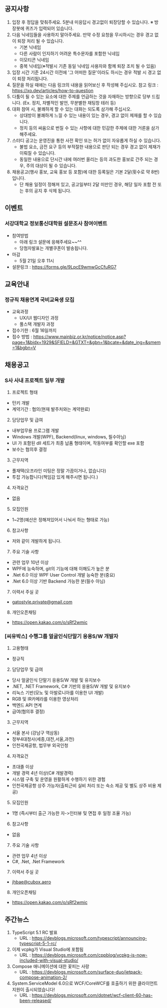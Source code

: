## 공지사항

1) 입장 후 정답을 맞춰주세요. 5분내 미응답시 경고없이 퇴장당할 수 있습니다. 
   ※ 방장봇에 퀴즈가 입력되어 있습니다.
2) 다음 닉네임들을 사용하지 말아주세요. 만약 수정 요청을 무시하시는 경우 경고 없이 퇴장 처리 될 수 있습니다.
   * 기본 닉네임
   * 다른 사람이 인지하기 어려운 특수문자를 포함한 닉네임
   * 이모티콘 닉네임
   * 중복 닉네임(※적발시 기존 동일 닉네임 사용자와 함께 퇴장 조치 될 수 있음)
3) 입장 시간 기준 24시간 이전에 '그 어떠한 질문'이라도 하시는 경우 적발 시 경고 없이 퇴장 처리됩니다.
4) 질문을 하실 때에는 다음 링크의 내용을 읽어보신 후 작성해 주십시오.
   참고 링크 : https://xo.dev/articles/how-to-question
5) 다툼이 될 수 있는 요소에 대한 주제를 언급하는 것을 자재하는 방향으로 당부 드립니다.
   (Ex. 정치, 차별적인 발언, 무분별한 채팅창 테러 등)
6) 대화 참여 시, 불쾌하게 할 수 있는 대화는 되도록 삼가해 주십시오.
   * 상대방이 불쾌하게 느낄 수 있는 내용이 있는 경우, 경고 없이 제재를 할 수 있습니다.
   * 정치 등의 싸움으로 번질 수 있는 사항에 대한 민감한 주제에 대한 거론을 삼가해주세요.
7) 스터디 공고는 운영진을 통한 사전 확인 또는 허가 없이 자유롭게 하실 수 있습니다.
   * 불법 요소, 금전 요구 등의 부적절한 내용으로 판단 되는 경우 경고 없이 제재가 이뤄질 수 있습니다.
   * 동일한 내용으로 단시간 내에 여러번 올리는 등의 과도한 홍보로 간주 되는 경우, 주의 대상이 될 수 있습니다.
8) 채용공고(행사 홍보, 교육 홍보 등 포함)에 대한 등록일은 기본 2달(횟수로 약 8번)입니다.
   * 단 채용 일정이 정해져 있고, 공고일부터 2달 미만인 경우, 해당 일자 포함 전 또는 후의 공지 후 삭제 됩니다.

## 이벤트

### 서강대학교 정보통신대학원 설문조사 참여이벤트
* 참여방법
  * 아래 링크 설문에 응해주세요~~^^
  * 당첨자발표는 개별쿠폰이 발송됩니다.
* 마감
  * 5월 21일 오후 11시
* 설문링크 : https://forms.gle/9LpcE9wmwGcCfuRG7

## 교육안내

### 정규직 채용연계 국비교육생 모집

* 교육과정 
  * UX/UI 웹디자인 과정  
  * 풀스택 개발자 과정
* 접수기한 : 6월 16일까지
* 접수 방법 : https://www.mainbiz.or.kr/notice/notice.asp?page=1&bidx=1929&SFIELD=&GTXT=&gbn=1&bcate=&date_ing=&smem=1&bgbn=V

## 채용공고

### S사 사내 프로젝트 일부 개발

1. 프로젝트 형태
  * 턴키 개발
  * 계약기간 : 협의(현재 발주처와는 계약완료)

2. 담당업무 및 급여
  * 내부업무용 프로그램 개발
  * Windows 개발(WPF), Backend(linux, windows, 필수아님)
  * UI 가 포함된 dll 세트가 최종 납품 형태이며, 작동여부를 확인할 exe 포함
  * 보수는 협의후 결정

3. 근무지역
  * 풀재택(오프라인 미팅은 정말 가끔이거나, 없습니다)
  * 투잡 가능합니다(책임감 있게 해주시면 됩니다.)

4. 자격요건
  * 없음

5. 모집인원
  * 1~2명(예산은 정해져있어서 나눠서 하는 형태로 가능)

6. 참고사항
  * 저와 같이 개발하게 됩니다.

7. 주요 기술 사항
  * 관련 업무 10년 이상
  * WPF에 능숙하며, git의 기능에 대해 이해도가 높은 분
  * .Net 6.0 이상 WPF User Control 개발 능숙한 분(중요)
  * .Net 6.0 이상 기반 Backend 가능한 분(필수 아님)

7. 이력서 주실 곳
  * gatostyle.private@gmail.com 

8. 개인오픈채팅
  * https://open.kakao.com/o/sRf2wmic

  ### [씨유박스] 수행그룹 얼굴인식단말기 응용S/W 개발자

1. 고용형태
  * 정규직

2. 담당업무 및 급여
 *  당사 얼굴인식 단말기 응용S/W 개발 및 유지보수
 *  .NET, .NET Framework, C# 기반의 응용S/W 개발 및 유지보수
 *  리눅스 기반(모노 및 아발로니아를 이용한 UI 개발)
 *  RGB 및 IR카메라를 이용한 영상처리
 *  백엔드 API 연계
 *  급여(협의후 결정)

3. 근무지역
  * 서울 본사 (강남구 역삼동)
  * 정부4대청사(세종,대전,서울,과천)
  * 인천국제공항, 법무부 외국인청

4. 자격요건
  * 초대졸 이상
  * 개발 경력 4년 이상(C# 개발경력)
  * 시스템 구축 및 운영을 원활하게 수행하기 위한 경험
  * 인천국제공항 상주 가능자(출퇴근비 실비 처리 또는 숙소 제공 및 별도 상주 비용 제공)

5. 모집인원
  * 1명 (즉시부터 출근 가능한 자->인터뷰 및 면접 후 일정 조율 가능)

6. 참고사항
  * 없음

7. 주요 기술 사항
  * 관련 업무 4년 이상
  * C#, .Net, .Net Framework

7. 이력서 주실 곳
  * jhbae@cubox.aero 

8. 개인오픈채팅
  * https://open.kakao.com/o/sRf2wmic

## 주간뉴스

1. TypeScript 5.1 RC 발표
   * URL : https://devblogs.microsoft.com/typescript/announcing-typescript-5-1-rc/
2. 이제 vcpkg가 Visual Studio에 포함됨
   * URL : https://devblogs.microsoft.com/cppblog/vcpkg-is-now-included-with-visual-studio/
3. Compose 애니메이션에 대한 꽃피는 사랑
   * URL : https://devblogs.microsoft.com/surface-duo/jetpack-compose-animation-2/
4. System.ServiceModel 6.0으로 WCF/CoreWCF를 호출하기 위한 클라이언트 지원이 출시되었습니다!
   * URL : https://devblogs.microsoft.com/dotnet/wcf-client-60-has-been-released/